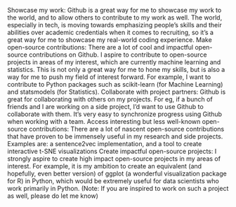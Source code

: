 Showcase my work: Github is a great way for me to showcase my work to the world, and to allow others to contribute to my work as well. The world, especially in tech, is moving towards emphasizing people’s skills and their abilities over academic credentials when it comes to recruiting, so it’s a great way for me to showcase my real-world coding experience.
Make open-source contributions: There are a lot of cool and impactful open-source contributions on Github. I aspire to contribute to open-source projects in areas of my interest, which are currently machine learning and statistics. This is not only a great way for me to hone my skills, but is also a way for me to push my field of interest forward. For example, I want to contribute to Python packages such as scikit-learn (for Machine Learning) and statsmodels (for Statistics).
Collaborate with project partners: Github is great for collaborating with others on my projects. For eg, if a bunch of friends and I are working on a side project, I’d want to use Github to collaborate with them. It’s very easy to synchronize progress using Github when working with a team.
Access interesting but less well-known open-source contributions: There are a lot of nascent open-source contributions that have proven to be immensely useful in my research and side projects. Examples are: a sentence2vec implementation, and a tool to create interactive t-SNE visualizations
Create impactful open-source projects: I strongly aspire to create high impact open-source projects in my areas of interest. For example, it is my ambition to create an equivalent (and hopefully, even better version) of ggplot (a wonderful visualization package for R) in Python, which would be extremely useful for data scientists who work primarily in Python. (Note: If you are inspired to work on such a project as well, please do let me know)